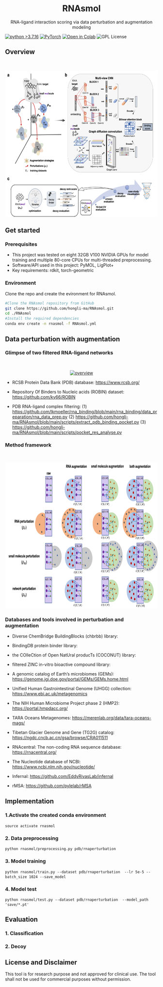 


<h1 align="center">RNAsmol</h1>
  <p align="center">
    RNA-ligand interaction scoring via data perturbation and augmentation modeling
  </p>
</p>


[![python
\>3.7.16](https://img.shields.io/badge/python-3.7.16-brightgreen)](https://www.python.org/) [![PyTorch](https://img.shields.io/badge/PyTorch-1.7.1-red)](https://pytorch.org/) [![Open in Colab](https://img.shields.io/badge/Open%20in-Colab-ffeb3b?logo=googlecolab&logoColor=black)](https://colab.research.google.com/drive/1c-xyz...) ![GPL License](https://img.shields.io/badge/License-GPL_3.0-blue.svg)


## Overview

<br />
<p align="center">
  <a href="https://github.com/hongli-ma/RNAsmol">
    <img src="_plot/overview.png" alt="overview" width="624" height="480">
  </a>

## Get started

### Prerequisites

* This project was tested on eight 32GB V100 NVIDIA GPUs for model training and multiple 80-core CPUs for multi-threaded preprocessing.
* Software/API used in this project: PyMOL, LigPlot+
* Key requirements: rdkit, torch-geometric

### Environment

Clone the repo and create the evironment for RNAsmol.

``` bash
#Clone the RNAsmol repository from GitHub
git clone https://github.com/hongli-ma/RNAsmol.git
cd ./RNAsmol
#Install the required dependencies
conda env create -n rnasmol -f RNAsmol.yml
```

## Data perturbation with augmentation

### Glimpse of two filtered RNA-ligand networks

<br />
<p align="center">
  <a href="https://github.com/hongli-ma/RNAsmol">
    <img src="_plot/filtered_network.png" alt="overview" width="925" height="480">
  </a>

* RCSB Protein Data Bank (PDB) database: https://www.rcsb.org/
* Repository Of Binders to Nucleic acids (ROBIN) dataset: https://github.com/ky66/ROBIN
  
* PDB RNA-ligand complex filtering:
  (1) https://github.com/lkmoeller/rna_binding/blob/main/rna_binding/data_preparation/rna_data_prep.py
  (2) https://github.com/hongli-ma/RNAsmol/blob/main/scripts/extract_pdb_binding_pocket.py
  (3) https://github.com/hongli-ma/RNAsmol/blob/main/scripts/pocket_res_analyse.py

### Method framework

<br />
<p align="center">
  <a href="https://github.com/hongli-ma/RNAsmol">
    <img src="_plot/method_framework.png" alt="overview" width="858" height="480">
  </a>

### Databases and tools involved in perturbation and augmentation

* Diverse ChemBridge BuildingBlocks (chbrbb) library:  
* BindingDB protein binder library:
* the COlleCtion of Open NatUral producTs (COCONUT) library:
* filtered ZINC in-vitro bioactive compound library: 

* A genomic catalog of Earth’s microbiomes (GEMs): https://genome.jgi.doe.gov/portal/GEMs/GEMs.home.html
* Unified Human Gastrointestinal Genome (UHGG) collection: https://www.ebi.ac.uk/metagenomics
* The NIH Human Microbiome Project phase 2 (HMP2): https://portal.hmpdacc.org/ 
* TARA Oceans Metagenomes: https://merenlab.org/data/tara-oceans-mags/
* Tibetan Glacier Genome and Gene (TG2G) catalog: https://ngdc.cncb.ac.cn/gsa/browse/CRA011511
* RNAcentral: The non-coding RNA sequence database: https://rnacentral.org/
* The Nucleotide database of NCBI: https://www.ncbi.nlm.nih.gov/nucleotide/

* Infernal: https://github.com/EddyRivasLab/infernal 
* rMSA: https://github.com/pylelab/rMSA



## Implementation

### 1.Activate the created conda environment

`source activate rnasmol`

### 2. Data preprocessing

```         
python rnasmol/preprocessing.py pdb/rnaperturbation  
```

### 3. Model training

```         
python rnasmol/train.py --dataset pdb/rnaperturbation  --lr 5e-5 --batch_size 1024 --save_model
```

### 4. Model test

``` text
python rnasmol/test.py --dataset pdb/rnaperturbation  --model_path 'save/*.pt'
```

## Evaluation

### 1. Classification

### 2. Decoy


## License and Disclaimer

This tool is for research purpose and not approved for clinical use. The tool shall not be used for commercial purposes without permission.
